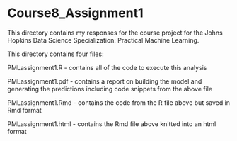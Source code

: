 # Course8_Assignment1

This directory contains my responses for the course project for the Johns Hopkins Data Science Specialization: Practical Machine Learning.

This directory contains four files:

PMLassignment1.R - contains all of the code to execute this analysis

PMLassignment1.pdf - contains a report on building the model and generating the predictions including code snippets from the above file

PMLassignment1.Rmd - contains the code from the R file above but saved in Rmd format

PMLassignment1.html - contains the Rmd file above knitted into an html format
